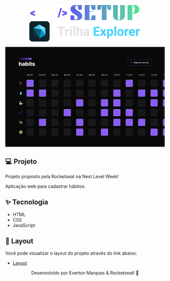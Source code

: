 <p align="center">
  <img alt="" src=.github/logoNlwSetup.svg />
  <img alt="" src=.github/logoExplorer.svg />
</p>

<img src=.github/home.png />


## 💻 Projeto

Projeto proposto pela Rocketseat na Next Level Week!

Aplicação web para cadastrar hábitos.

## ✨ Tecnologia

- HTML
- CSS
- JavaScript

## 🔖 Layout

Você pode visualizar o layout do projeto através do link abaixo:

- [Layout](https://www.figma.com/file/o1tCBXRO05Utq3CGUr9MDP/Habits-(e)-(Community)?t=0P6y5jyPG2JSvE65-6)

<p align="center">
  Desenvolvido por Everton Marques & Rocketseat! 🚀
</p>
